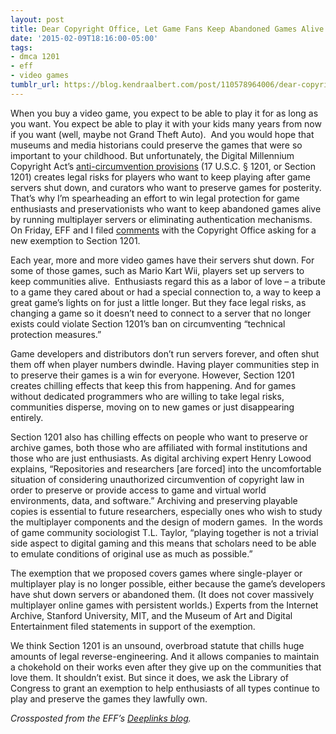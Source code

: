 ```yaml
---
layout: post
title: Dear Copyright Office, Let Game Fans Keep Abandoned Games Alive
date: '2015-02-09T18:16:00-05:00'
tags:
- dmca 1201
- eff
- video games
tumblr_url: https://blog.kendraalbert.com/post/110578964006/dear-copyright-office-let-game-fans-keep
---
```

When you buy a video game, you expect to be able to play it for as long as you want. You expect be able to play it with your kids many years from now if you want (well, maybe not Grand Theft Auto). &nbsp;And you would hope that museums and media historians could preserve the games that were so important to your childhood. But unfortunately, the Digital Millennium Copyright Act’s [anti-circumvention provisions](https://www.eff.org/issues/dmca-rulemaking "DMCA Rulemaking") (17 U.S.C. § 1201, or Section 1201) creates legal risks for players who want to keep playing after game servers shut down, and curators who want to preserve games for posterity. That’s why I’m spearheading an effort to win legal protection for game enthusiasts and preservationists who want to keep abandoned games alive by running multiplayer servers or eliminating authentication mechanisms. On Friday, EFF and I filed [comments](https://www.eff.org/document/eff-comments-dmca-exemption-abandoned-games "EFF Comments on a DMCA Exemption for Abandoned Games") with the Copyright Office asking for a new exemption to Section 1201.

<!-- more -->

Each year, more and more video games have their servers shut down. For some of those games, such as Mario Kart Wii, players set up servers to keep communities alive. &nbsp;Enthusiasts regard this as a labor of love – a tribute to a game they cared about or had a special connection to, a way to keep a great game’s lights on for just a little longer. But they face legal risks, as changing a game so it doesn’t need to connect to a server that no longer exists could violate Section 1201’s ban on circumventing “technical protection measures.”

Game developers and distributors don’t run servers forever, and often shut them off when player numbers dwindle. Having player communities step in to preserve their games is a win for everyone. However, Section 1201 creates chilling effects that keep this from happening. And for games without dedicated programmers who are willing to take legal risks, communities disperse, moving on to new games or just disappearing entirely.

Section 1201 also has chilling effects on people who want to preserve or archive games, both those who are affiliated with formal institutions and those who are just enthusiasts. As digital archiving expert Henry Lowood explains, “Repositories and researchers [are forced] into the uncomfortable situation of considering unauthorized circumvention of copyright law in order to preserve or provide access to game and virtual world environments, data, and software.” Archiving and preserving playable copies is essential to future researchers, especially ones who wish to study the multiplayer components and the design of modern games. &nbsp;In the words of game community sociologist T.L. Taylor, “playing together is not a trivial side aspect to digital gaming and this means that scholars need to be able to emulate conditions of original use as much as possible.”

The exemption that we proposed covers games where single-player or multiplayer play is no longer possible, either because the game’s developers have shut down servers or abandoned them. (It does not cover massively multiplayer online games with persistent worlds.) Experts from the Internet Archive, Stanford University, MIT, and the Museum of Art and Digital Entertainment filed statements in support of the exemption.

We think Section 1201 is an unsound, overbroad statute that chills huge amounts of legal reverse-engineering. And it allows companies to maintain a chokehold on their works even after they give up on the communities that love them. It shouldn’t exist. But since it does, we ask the Library of Congress to grant an exemption to help enthusiasts of all types continue to play and preserve the games they lawfully own.

_Crossposted from the EFF’s [Deeplinks blog](https://www.eff.org/let-game-fans-keep-abandoned-games-running)._

